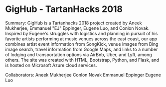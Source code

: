 # GigHub - TartanHacks 2018

Summary: GigHub is a Tartanhacks 2018 project created by Aneek Mukherjee, Emmanuel "EJ" Eppinger, Eugene Luo, and Conlon Novak. Inspired by Eugene's struggles with logistics and planning in pursuit of his favorite artists performing at music venues across the east coast, our app combines artist event information from SongKick, venue images from Bing image search, travel information from Google Maps, and links to a number of lodging and transportation options via AirBnb, Uber, and Lyft, among others. The site was created with HTML, Bootstrap, Python, and Flask, and is hosted on Microsoft Azure cloud services.

Collaborators:
    Aneek Mukherjee
    Conlon Novak
    Emmanuel Eppinger
    Eugene Luo
